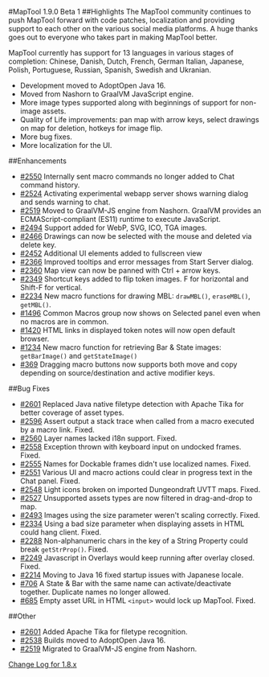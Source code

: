 #MapTool 1.9.0 Beta 1
##Highlights
The MapTool community continues to push MapTool forward with code patches, localization and providing support to each other on the various social media platforms.  A huge thanks goes out to everyone who takes part in making MapTool better.

MapTool currently has support for 13 languages in various stages of completion: Chinese, Danish, Dutch, French, German Italian, Japanese, Polish, Portuguese, Russian, Spanish, Swedish and Ukranian.  
  
- Development moved to AdoptOpen Java 16.
- Moved from Nashorn to GraalVM JavaScript engine.
- More image types supported along with beginnings of support for non-image assets.
- Quality of Life improvements: pan map with arrow keys, select drawings on map for deletion, hotkeys for image flip.
- More bug fixes.
- More localization for the UI.

##Enhancements
- [#2550][i2550] Internally sent macro commands no longer added to Chat command history.
- [#2524][i2524] Activating experimental webapp server shows warning dialog and sends warning to chat.
- [#2519][i2519] Moved to GraalVM-JS engine from Nashorn. GraalVM provides an ECMAScript-compliant (ES11) runtime to execute JavaScript.
- [#2494][i2494] Support added for WebP, SVG, ICO, TGA images.
- [#2466][i2466] Drawings can now be selected with the mouse and deleted via delete key.
- [#2452][i2452] Additional UI elements added to fullscreen view
- [#2366][i2366] Improved tooltips and error messages from Start Server dialog. 
- [#2360][i2360] Map view can now be panned with Ctrl + arrow keys.
- [#2349][i2349] Shortcut keys added to flip token images. F for horizontal and Shift-F for vertical.
- [#2234][i2234] New macro functions for drawing MBL: `drawMBL()`, `eraseMBL()`, `getMBL()`.
- [#1496][i1496] Common Macros group now shows on Selected panel even when no macros are in common.
- [#1420][i1420] HTML links in displayed token notes will now open default browser.
- [#1234][i1234] New macro function for retrieving Bar & State images: `getBarImage()` and `getStateImage()`
- [#369][i369] Dragging macro buttons now supports both move and copy depending on source/destination and active modifier keys. 

##Bug Fixes
- [#2601][i2601] Replaced Java native filetype detection with Apache Tika for better coverage of asset types.
- [#2596][i2596] Assert output a stack trace when called from a macro executed by a macro link. Fixed.
- [#2560][i2560] Layer names lacked i18n support. Fixed.
- [#2558][i2558] Exception thrown with keyboard input on undocked frames. Fixed.
- [#2555][i2555] Names for Dockable frames didn't use localized names. Fixed.
- [#2551][i2551] Various UI and macro actions could clear in progress text in the Chat panel. Fixed.
- [#2548][i2548] Light icons broken on imported Dungeondraft UVTT maps. Fixed.
- [#2527][i2527] Unsupported assets types are now filtered in drag-and-drop to map.
- [#2493][i2493] Images using the size parameter weren't scaling correctly. Fixed.
- [#2334][i2334] Using a bad size parameter when displaying assets in HTML could hang client. Fixed.
- [#2288][i2288] Non-alphanumeric chars in the key of a String Property could break `getStrProp()`. Fixed.
- [#2249][i2249] Javascript in Overlays would keep running after overlay closed. Fixed.
- [#2214][i2214] Moving to Java 16 fixed startup issues with Japanese locale.
- [#706][i706] A State & Bar with the same name can activate/deactivate together. Duplicate names no longer allowed.
- [#685][i685] Empty asset URL in HTML `<input>` would lock up MapTool. Fixed.

##Other
- [#2601][i2601] Added Apache Tika for filetype recognition. 
- [#2538][i2538] Builds moved to AdoptOpen Java 16. 
- [#2519][i2519] Migrated to GraalVM-JS engine from Nashorn.

[i2601]: https://github.com/RPTools/maptool/issues/2601
[i2596]: https://github.com/RPTools/maptool/issues/2596
[i2560]: https://github.com/RPTools/maptool/issues/2560
[i2558]: https://github.com/RPTools/maptool/issues/2558
[i2555]: https://github.com/RPTools/maptool/issues/2555
[i2551]: https://github.com/RPTools/maptool/issues/2551
[i2550]: https://github.com/RPTools/maptool/issues/2550
[i2548]: https://github.com/RPTools/maptool/issues/2548
[i2538]: https://github.com/RPTools/maptool/issues/2538
[i2527]: https://github.com/RPTools/maptool/issues/2527
[i2524]: https://github.com/RPTools/maptool/issues/2524
[i2519]: https://github.com/RPTools/maptool/issues/2519
[i2494]: https://github.com/RPTools/maptool/issues/2494
[i2493]: https://github.com/RPTools/maptool/issues/2493
[i2466]: https://github.com/RPTools/maptool/issues/2466
[i2452]: https://github.com/RPTools/maptool/issues/2452
[i2366]: https://github.com/RPTools/maptool/issues/2366
[i2360]: https://github.com/RPTools/maptool/issues/2360
[i2349]: https://github.com/RPTools/maptool/issues/2349
[i2334]: https://github.com/RPTools/maptool/issues/2334
[i2288]: https://github.com/RPTools/maptool/issues/2288
[i2249]: https://github.com/RPTools/maptool/issues/2249
[i2234]: https://github.com/RPTools/maptool/issues/2234
[i2214]: https://github.com/RPTools/maptool/issues/2214
[i1496]: https://github.com/RPTools/maptool/issues/1496
[i1420]: https://github.com/RPTools/maptool/issues/1420
[i1234]: https://github.com/RPTools/maptool/issues/1234
[i706]: https://github.com/RPTools/maptool/issues/706
[i685]: https://github.com/RPTools/maptool/issues/685
[i369]: https://github.com/RPTools/maptool/issues/369
[i]: https://github.com/RPTools/maptool/issues/
[i]: https://github.com/RPTools/maptool/issues/

[Change Log for 1.8.x](https://github.com/RPTools/maptool/blob/1.8.5/CHANGE_LOG.md)
